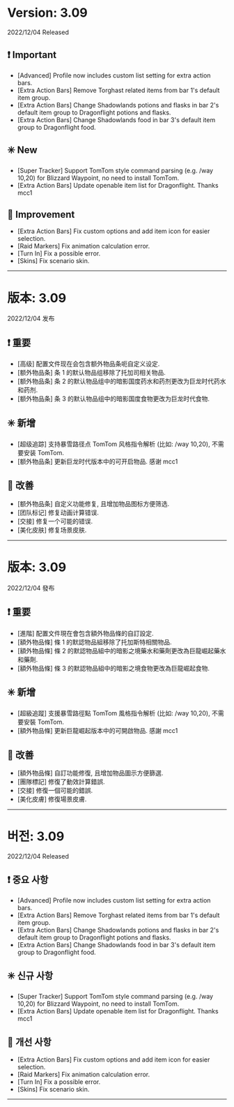 # Version: 3.09
2022/12/04 Released
## ❗ Important
- [Advanced] Profile now includes custom list setting for extra action bars.
- [Extra Action Bars] Remove Torghast related items from bar 1's default item group.
- [Extra Action Bars] Change Shadowlands potions and flasks in bar 2's default item group to Dragonflight potions and flasks.
- [Extra Action Bars] Change Shadowlands food in bar 3's default item group to Dragonflight food.
## ✳️ New
- [Super Tracker] Support TomTom style command parsing (e.g. /way 10,20) for Blizzard Waypoint, no need to install TomTom.
- [Extra Action Bars] Update openable item list for Dragonflight. Thanks mcc1
## 💪 Improvement
- [Extra Action Bars] Fix custom options and add item icon for easier selection.
- [Raid Markers] Fix animation calculation error.
- [Turn In] Fix a possible error.
- [Skins] Fix scenario skin.

------
# 版本: 3.09
2022/12/04 发布
## ❗ 重要
- [高级] 配置文件现在会包含额外物品条呃自定义设定.
- [额外物品条] 条 1 的默认物品组移除了托加司相关物品.
- [额外物品条] 条 2 的默认物品组中的暗影国度药水和药剂更改为巨龙时代药水和药剂.
- [额外物品条] 条 3 的默认物品组中的暗影国度食物更改为巨龙时代食物.
## ✳️ 新增
- [超级追踪] 支持暴雪路径点 TomTom 风格指令解析 (比如: /way 10,20), 不需要安装 TomTom.
- [额外物品条] 更新巨龙时代版本中的可开启物品. 感谢 mcc1
## 💪 改善
- [额外物品条] 自定义功能修复, 且增加物品图标方便筛选.
- [团队标记] 修复动画计算错误.
- [交接] 修复一个可能的错误.
- [美化皮肤] 修复场景皮肤.

------
# 版本: 3.09
2022/12/04 發布
## ❗ 重要
- [進階] 配置文件現在會包含額外物品條的自訂設定.
- [額外物品條] 條 1 的默認物品組移除了托加斯特相關物品.
- [額外物品條] 條 2 的默認物品組中的暗影之境藥水和藥劑更改為巨龍崛起藥水和藥劑.
- [額外物品條] 條 3 的默認物品組中的暗影之境食物更改為巨龍崛起食物.
## ✳️ 新增
- [超級追蹤] 支援暴雪路徑點 TomTom 風格指令解析 (比如: /way 10,20), 不需要安裝 TomTom.
- [額外物品條] 更新巨龍崛起版本中的可開啟物品. 感謝 mcc1
## 💪 改善
- [額外物品條] 自訂功能修復, 且增加物品圖示方便篩選.
- [團隊標記] 修復了動效計算錯誤.
- [交接] 修復一個可能的錯誤.
- [美化皮膚] 修復場景皮膚.

------
# 버전: 3.09
2022/12/04 Released
## ❗ 중요 사항
- [Advanced] Profile now includes custom list setting for extra action bars.
- [Extra Action Bars] Remove Torghast related items from bar 1's default item group.
- [Extra Action Bars] Change Shadowlands potions and flasks in bar 2's default item group to Dragonflight potions and flasks.
- [Extra Action Bars] Change Shadowlands food in bar 3's default item group to Dragonflight food.
## ✳️ 신규 사항
- [Super Tracker] Support TomTom style command parsing (e.g. /way 10,20) for Blizzard Waypoint, no need to install TomTom.
- [Extra Action Bars] Update openable item list for Dragonflight. Thanks mcc1
## 💪 개선 사항
- [Extra Action Bars] Fix custom options and add item icon for easier selection.
- [Raid Markers] Fix animation calculation error.
- [Turn In] Fix a possible error.
- [Skins] Fix scenario skin.

------
